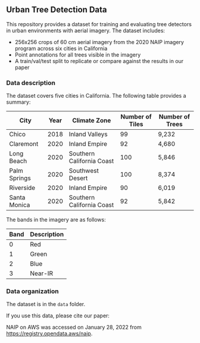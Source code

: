 ## Urban Tree Detection Data ##

This repository provides a dataset for training and evaluating tree detectors in urban environments with aerial imagery.  The dataset includes:

* 256x256 crops of 60 cm aerial imagery from the 2020 NAIP imagery program across six cities in California
* Point annotations for all trees visible in the imagery
* A train/val/test split to replicate or compare against the results in our paper

### Data description ###

The dataset covers five cities in California.  The following table provides a summary:

| City | Year | Climate Zone | Number of Tiles | Number of Trees |
|------|------|--------------|-----------------|-----------------|
| Chico| 2018 | Inland Valleys |            99 |           9,232 |
|Claremont| 2020 | Inland Empire |            92 |           4,680 |
|Long Beach| 2020 | Southern California Coast |            100 |           5,846 |
|Palm Springs| 2020 | Southwest Desert |            100 |           8,374 |
|Riverside| 2020 | Inland Empire |            90 |           6,019 |
|Santa Monica| 2020 | Southern California Coast |            92 |           5,842 |

The bands in the imagery are as follows:

| Band | Description |
|------|-------------|
|    0 | Red         |
|    1 | Green       |
|    2 | Blue        |
|    3 | Near-IR     |

### Data organization ###

The dataset is in the `data` folder.



If you use this data, please cite our paper:

NAIP on AWS was accessed on January 28, 2022 from https://registry.opendata.aws/naip.

